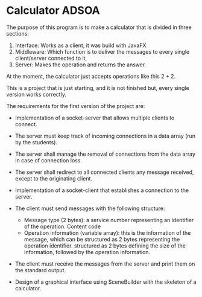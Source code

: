 # Calculator ADSOA 
The purpose of this program is to make a calculator that is divided in three sections: 
1. Interface: Works as a client, it was build with JavaFX
2. Middleware: Which function is to deliver the messages to every single client/server connected to it, 
3. Server: Makes the operation and returns the answer.

At the moment, the calculator just accepts operations like this 2 + 2. 

This is a project that is just starting, and it is not finished but, every single version works correctly. 

The requirements for the first version of the project are:

* Implementation of a socket-server that allows multiple clients to connect.

* The server must keep track of incoming connections in a data array (run by the students).

* The server shall manage the removal of connections from the data array in case of connection loss.

* The server shall redirect to all connected clients any message received, except to the originating client.

* Implementation of a socket-client that establishes a connection to the server.

* The client must send messages with the following structure:
    * Message type (2 bytes): a service number representing an identifier of the operation. Content code
    * Operation information (variable array): this is the information of the message, which can be structured as 2 bytes representing the operation identifier. 
      structured as 2 bytes defining the size of the information, followed by the operation information.

* The client must receive the messages from the server and print them on the standard output.

* Design of a graphical interface using SceneBuilder with the skeleton of a calculator.

